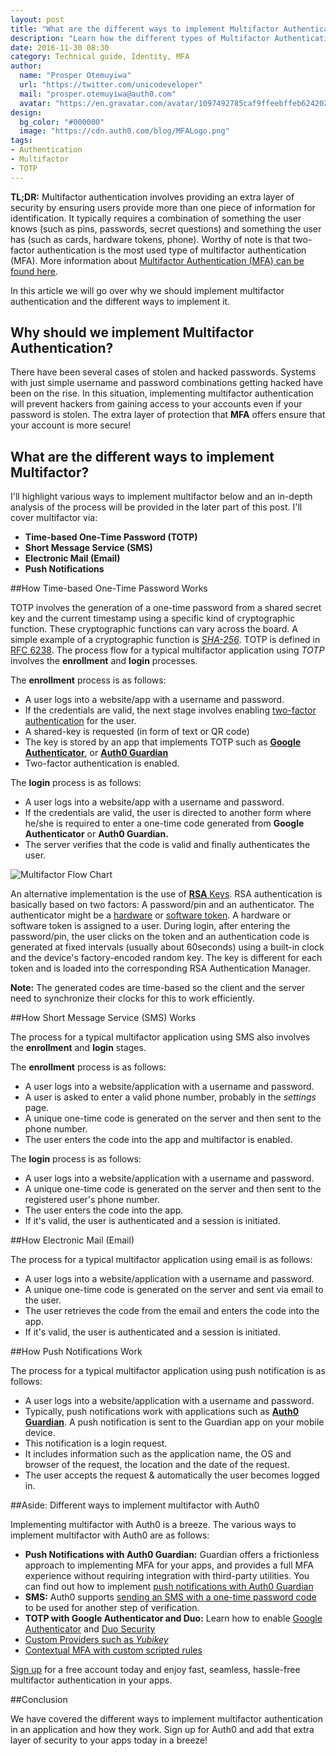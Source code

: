 ```yaml
---
layout: post
title: "What are the different ways to implement Multifactor Authentication?"
description: "Learn how the different types of Multifactor Authentication work!"
date: 2016-11-30 08:30
category: Technical guide, Identity, MFA
author:
  name: "Prosper Otemuyiwa"
  url: "https://twitter.com/unicodeveloper"
  mail: "prosper.otemuyiwa@auth0.com"
  avatar: "https://en.gravatar.com/avatar/1097492785caf9ffeebffeb624202d8f?s=200"
design:
  bg_color: "#000000"
  image: "https://cdn.auth0.com/blog/MFALogo.png"
tags:
- Authentication
- Multifactor
- TOTP
---
```


**TL;DR:** Multifactor authentication involves providing an extra layer of security by ensuring users provide more than one piece of information for identification. It typically requires a combination of something the user knows (such as pins, passwords, secret questions) and something the user has (such as cards, hardware tokens, phone). Worthy of note is that two-factor authentication is the most used type of multifactor authentication (MFA). More information about [Multifactor Authentication (MFA) can be found here](https://auth0.com/docs/multifactor-authentication).

In this article we will go over why we should implement multifactor authentication and the different ways to implement it.

## Why should we implement Multifactor Authentication?

There have been several cases of stolen and hacked passwords. Systems with just simple username and password combinations getting hacked have been on the rise. In this situation, implementing multifactor authentication will prevent hackers from gaining access to your accounts even if your password is stolen. The extra layer of protection that **MFA** offers ensure that your account is more secure!

## What are the different ways to implement Multifactor?

I'll highlight various ways to implement multifactor below and an in-depth analysis of the process will be provided in the later part of this post. I'll cover multifactor via:

* **Time-based One-Time Password (TOTP)**
* **Short Message Service (SMS)**
* **Electronic Mail (Email)**
* **Push Notifications**

##How Time-based One-Time Password Works

TOTP involves the generation of a one-time password from a shared secret key and the current timestamp using a specific kind of cryptographic function. These cryptographic functions can vary across the board. A simple example of a cryptographic function is [*SHA-256*](https://en.wikipedia.org/wiki/SHA-2). TOTP is defined in [RFC 6238](https://tools.ietf.org/html/rfc6238). The process flow for a typical multifactor application using *TOTP* involves the **enrollment** and **login** processes.

The **enrollment** process is as follows:

* A user logs into a website/app with a username and password.
* If the credentials are valid, the next stage involves enabling [two-factor authentication](https://auth0.com/learn/two-factor-authentication/) for the user.
* A shared-key is requested (in form of text or QR code)
* The key is stored by an app that implements TOTP such as [**Google Authenticator**](https://play.google.com/store/apps/details?id=com.google.android.apps.authenticator2&hl=en), or [**Auth0 Guardian**](https://auth0.com/blog/announcing-Auth0-Guardian-a-new-way-to-login/)
* Two-factor authentication is enabled.

The **login** process is as follows:

* A user logs into a website/app with a username and password.
* If the credentials are valid, the user is directed to another form where he/she is required to enter a one-time code generated from **Google Authenticator** or **Auth0 Guardian.**
* The server verifies that the code is valid and finally authenticates the user.

![Multifactor Flow Chart](https://cdn.auth0.com/blog/twofa/Flowchart.png)

An alternative implementation is the use of [**RSA** Keys](https://tools.ietf.org/html/draft-rsa-dsa-sha2-256-03). RSA authentication is basically based on two factors: A password/pin and an authenticator. The authenticator might be a [hardware](http://hitachi-id.com/concepts/hardware_token.html) or [software token](https://en.wikipedia.org/wiki/Software_token). A hardware or software token is assigned to a user. During login, after entering the password/pin, the user clicks on the token and an authentication code is generated at fixed intervals (usually about 60seconds) using a built-in clock and the device's factory-encoded random key. The key is different for each token and is loaded into the corresponding RSA Authentication Manager.

**Note:** The generated codes are time-based so the client and the server need to synchronize their clocks for this to work efficiently.

##How Short Message Service (SMS) Works

The process for a typical multifactor application using SMS also involves the **enrollment** and **login** stages.

The **enrollment** process is as follows:

* A user logs into a website/application with a username and password.
* A user is asked to enter a valid phone number, probably in the *settings* page.
* A unique one-time code is generated on the server and then sent to the phone number.
* The user enters the code into the app and multifactor is enabled.

The **login** process is as follows:

* A user logs into a website/application with a username and password.
* A unique one-time code is generated on the server and then sent to the registered user's phone number.
* The user enters the code into the app.
* If it's valid, the user is authenticated and a session is initiated.

##How Electronic Mail (Email)

The process for a typical multifactor application using email is as follows:

* A user logs into a website/application with a username and password.
* A unique one-time code is generated on the server and sent via email to the user.
* The user retrieves the code from the email and enters the code into the app.
* If it's valid, the user is authenticated and a session is initiated.

##How Push Notifications Work

The process for a typical multifactor application using push notification is as follows:

* A user logs into a website/application with a username and password.
* Typically, push notifications work with applications such as [**Auth0 Guardian**](https://auth0.com/blog/announcing-Auth0-Guardian-a-new-way-to-login/). A push notification is sent to the Guardian app on your mobile device.
* This notification is a login request.
* It includes information such as the application name, the OS and browser of the request, the location and the date of the request.
* The user accepts the request & automatically the user becomes logged in.

##Aside: Different ways to implement multifactor with Auth0

Implementing multifactor with Auth0 is a breeze. The various ways to implement multifactor with Auth0 are as follows:

* **Push Notifications with Auth0 Guardian:** Guardian offers a frictionless approach to implementing MFA for your apps, and provides a full MFA experience without requiring integration with third-party utilities. You can find out how to implement [push notifications with Auth0 Guardian](https://auth0.com/docs/multifactor-authentication/guardian)
* **SMS:** Auth0 supports [sending an SMS with a one-time password code](https://auth0.com/docs/multifactor-authentication/guardian/admin-guide#support-for-sms) to be used for another step of verification.
* **TOTP with Google Authenticator and Duo:** Learn how to enable [Google Authenticator](https://auth0.com/docs/multifactor-authentication/google-authenticator) and [Duo Security](https://auth0.com/docs/multifactor-authentication/duo)
* [Custom Providers such as *Yubikey*](https://auth0.com/docs/multifactor-authentication/yubikey)
* [Contextual MFA with custom scripted rules](https://auth0.com/docs/multifactor-authentication#mfa-using-custom-rules)

[Sign up](javascript:signup\(\)) for a free account today and enjoy fast, seamless, hassle-free multifactor authentication in your apps.

##Conclusion

We have covered the different ways to implement multifactor authentication in an application and how they work. Sign up for Auth0 and add that extra layer of security to your apps today in a breeze!
